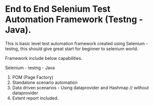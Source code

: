 # End to End Selenium Test Automation Framework (Testng - Java).

This is basic level test automation framework created using Selenium - testng, this should give great start for beginner to selenium world.

Framework include below capabilities.

Selenium - testng - Java
  1. POM (Page Factory)
  2. Standalone scenario automation
  3. Data driven scenarios - Using dataprovider and Hashmap // without dataprovider
  4. Extent report included.
